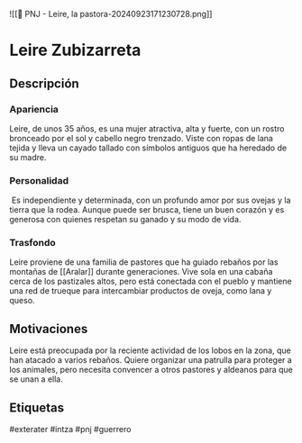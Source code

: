 ![[👤 PNJ - Leire, la pastora-20240923171230728.png]]
# Leire Zubizarreta

## Descripción
### Apariencia 
Leire, de unos 35 años, es una mujer atractiva, alta y fuerte, con un rostro bronceado por el sol y cabello negro trenzado. Viste con ropas de lana tejida y lleva un cayado tallado con símbolos antiguos que ha heredado de su madre.
### Personalidad 
 Es independiente y determinada, con un profundo amor por sus ovejas y la tierra que la rodea. Aunque puede ser brusca, tiene un buen corazón y es generosa con quienes respetan su ganado y su modo de vida.
### Trasfondo 
Leire proviene de una familia de pastores que ha guiado rebaños por las montañas de [[Aralar]] durante generaciones. Vive sola en una cabaña cerca de los pastizales altos, pero está conectada con el pueblo y mantiene una red de trueque para intercambiar productos de oveja, como lana y queso.
## Motivaciones
Leire está preocupada por la reciente actividad de los lobos en la zona, que han atacado a varios rebaños. Quiere organizar una patrulla para proteger a los animales, pero necesita convencer a otros pastores y aldeanos para que se unan a ella.

## Etiquetas
#exterater #intza #pnj  #guerrero 